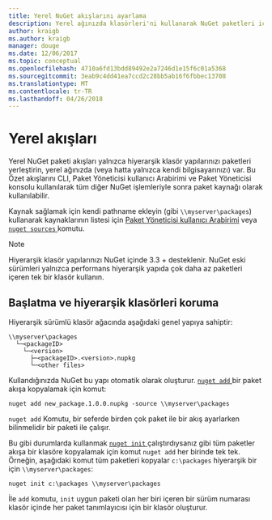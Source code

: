 ```yaml
---
title: Yerel NuGet akışlarını ayarlama
description: Yerel ağınızda klasörleri'ni kullanarak NuGet paketleri için akış yerel oluşturma
author: kraigb
ms.author: kraigb
manager: douge
ms.date: 12/06/2017
ms.topic: conceptual
ms.openlocfilehash: 4710a6fd13bdd89492e2a7246d1e15f6c01a5368
ms.sourcegitcommit: 3eab9c4dd41ea7ccd2c28bb5ab16f6fbbec13708
ms.translationtype: MT
ms.contentlocale: tr-TR
ms.lasthandoff: 04/26/2018
---
```

# <a name="local-feeds"></a>Yerel akışları

Yerel NuGet paketi akışları yalnızca hiyerarşik klasör yapılarınızı paketleri yerleştirin, yerel ağınızda (veya hatta yalnızca kendi bilgisayarınızı) var. Bu Özet akışlarını CLI, Paket Yöneticisi kullanıcı Arabirimi ve Paket Yöneticisi konsolu kullanılarak tüm diğer NuGet işlemleriyle sonra paket kaynağı olarak kullanılabilir.

Kaynak sağlamak için kendi pathname ekleyin (gibi `\\myserver\packages`) kullanarak kaynaklarının listesi için [Paket Yöneticisi kullanıcı Arabirimi](../tools/package-manager-ui.md#package-sources) veya [ `nuget sources` ](../tools/cli-ref-sources.md) komutu.

> [!Note]
> Hiyerarşik klasör yapılarınızı NuGet içinde 3.3 + desteklenir. NuGet eski sürümleri yalnızca performans hiyerarşik yapıda çok daha az paketleri içeren tek bir klasör kullanın.

## <a name="initializing-and-maintaining-hierarchical-folders"></a>Başlatma ve hiyerarşik klasörleri koruma

Hiyerarşik sürümlü klasör ağacında aşağıdaki genel yapıya sahiptir:

    \\myserver\packages
      └─<packageID>
        └─<version>
          ├─<packageID>.<version>.nupkg
          └─<other files>

Kullandığınızda NuGet bu yapı otomatik olarak oluşturur. [ `nuget add` ](../tools/cli-ref-add.md) bir paket akışa kopyalamak için komut:

```cli
nuget add new_package.1.0.0.nupkg -source \\myserver\packages
```

`nuget add` Komutu, bir seferde birden çok paket ile bir akış ayarlarken bilinmelidir bir paketi ile çalışır.

Bu gibi durumlarda kullanmak [ `nuget init` ](../tools/cli-ref-init.md) çalıştırdıysanız gibi tüm paketler akışa bir klasöre kopyalamak için komut `nuget add` her birinde tek tek. Örneğin, aşağıdaki komut tüm paketleri kopyalar `c:\packages` hiyerarşik bir için `\\myserver\packages`:

```cli
nuget init c:\packages \\myserver\packages
```

İle `add` komutu, `init` uygun paketi olan her biri içeren bir sürüm numarası klasör içinde her paket tanımlayıcısı için bir klasör oluşturur.
